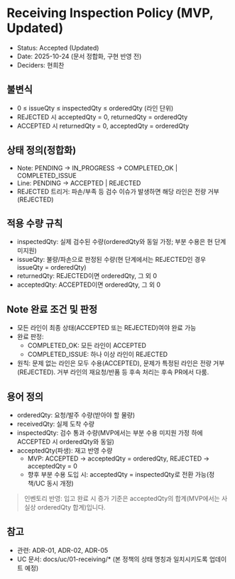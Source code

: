 # Receiving Inspection Policy (MVP, Updated)

- Status: Accepted (Updated)
- Date: 2025-10-24 (문서 정합화, 구현 반영 전)
- Deciders: 현희찬

## 불변식

- 0 ≤ issueQty ≤ inspectedQty ≤ orderedQty (라인 단위)
- REJECTED 시 acceptedQty = 0, returnedQty = orderedQty
- ACCEPTED 시 returnedQty = 0, acceptedQty = orderedQty

## 상태 정의(정합화)

- Note: PENDING → IN_PROGRESS → COMPLETED_OK | COMPLETED_ISSUE
- Line: PENDING → ACCEPTED | REJECTED
- REJECTED 트리거: 파손/부족 등 검수 이슈가 발생하면 해당 라인은 전량 거부(REJECTED)

## 적용 수량 규칙

- inspectedQty: 실제 검수된 수량(orderedQty와 동일 가정; 부분 수용은 현 단계 미지원)
- issueQty: 불량/파손으로 판정된 수량(현 단계에서는 REJECTED인 경우 issueQty = orderedQty)
- returnedQty: REJECTED이면 orderedQty, 그 외 0
- acceptedQty: ACCEPTED이면 orderedQty, 그 외 0

## Note 완료 조건 및 판정

- 모든 라인이 최종 상태(ACCEPTED 또는 REJECTED)여야 완료 가능
- 완료 판정:
  - COMPLETED_OK: 모든 라인이 ACCEPTED
  - COMPLETED_ISSUE: 하나 이상 라인이 REJECTED
- 원칙: 문제 없는 라인은 모두 수용(ACCEPTED), 문제가 특정된 라인은 전량 거부(REJECTED). 거부 라인의 재요청/반품 등 후속 처리는 후속 PR에서 다룸.

## 용어 정의

- orderedQty: 요청/발주 수량(받아야 할 물량)
- receivedQty: 실제 도착 수량
- inspectedQty: 검수 통과 수량(MVP에서는 부분 수용 미지원 가정 하에 ACCEPTED 시 orderedQty와 동일)
- acceptedQty(파생): 재고 반영 수량
  - MVP: ACCEPTED → acceptedQty = orderedQty, REJECTED → acceptedQty = 0
  - 향후 부분 수용 도입 시: acceptedQty = inspectedQty로 전환 가능(정책/UC 동시 개정)

> 인벤토리 반영: 입고 완료 시 증가 기준은 acceptedQty의 합계(MVP에서는 사실상 orderedQty 합계)입니다.

## 참고

- 관련: ADR-01, ADR-02, ADR-05
- UC 문서: docs/uc/01-receiving/* (본 정책의 상태 명칭과 일치시키도록 업데이트 예정)
